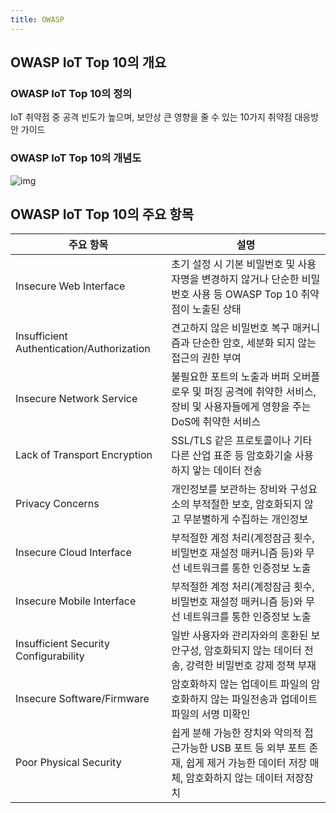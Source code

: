 ```yaml
---
title: OWASP
---
```


## OWASP IoT Top 10의 개요
### OWASP IoT Top 10의 정의
IoT 취약점 중 공격 빈도가 높으며, 보안상 큰 영향을 줄 수 있는 10가지 취약점 대응방안 가이드

### OWASP IoT Top 10의 개념도
![img](http://image.slidesharecdn.com/2015appsecusav1-150918180933-lva1-app6891/95/owasp-appsec-usa-2015-san-francisco-43-638.jpg?cb=1442869027)

## OWASP IoT Top 10의 주요 항목

|주요 항목|설명|
|-------|---|
|Insecure Web Interface|초기 설정 시 기본 비밀번호 및 사용자명을 변경하지 않거나 단순한 비밀번호 사용 등 OWASP Top 10 취약점이 노출된 상태|
|Insufficient Authentication/Authorization|견고하지 않은 비밀번호 복구 매커니즘과 단순한 암호, 세분화 되지 않는 접근의 권한 부여|
|Insecure Network Service|불필요한 포트의 노출과 버퍼 오버플로우 및 퍼징 공격에 취약한 서비스, 장비 및 사용자들에게 영향을 주는 DoS에 취약한 서비스|
|Lack of Transport Encryption|SSL/TLS 같은 프로토콜이나 기타 다른 산업 표준 등 암호화기술 사용하지 앟는 데이터 전송|
|Privacy Concerns|개인정보를 보관하는 장비와 구성요소의 부적절한 보호, 암호화되지 않고 무분별하게 수집하는 개인정보|
|Insecure Cloud Interface|부적절한 계정 처리(계정잠금 횟수, 비밀번호 재설정 매커니즘 등)와 무선 네트워크를 통한 인증정보 노출|
|Insecure Mobile Interface|부적절한 계정 처리(계정잠금 횟수, 비밀번호 재설정 매커니즘 등)와 무선 네트워크를 통한 인증정보 노출|
|Insufficient Security Configurability|일반 사용자와 관리자와의 혼환된 보안구성, 암호화되지 않는 데이터 전송, 강력한 비밀번호 강제 정책 부재|
|Insecure Software/Firmware|암호화하지 않는 업데이트 파일의 암호화하지 않는 파일전송과 업데이트 파일의 서명 미확인|
|Poor Physical Security|쉽게 분해 가능한 장치와 악의적 접근가능한 USB 포트 등 외부 포트 존재, 쉽게 제거 가능한 데이터 저장 매체, 암호화하지 않는 데이터 저장장치|
